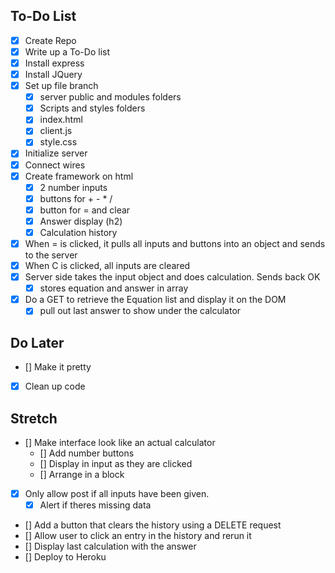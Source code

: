 ## To-Do List

- [x] Create Repo
- [x] Write up a To-Do list
- [x] Install express
- [x] Install JQuery
- [x] Set up file branch
  - [x] server public and modules folders
  - [x] Scripts and styles folders
  - [x] index.html
  - [x] client.js
  - [x] style.css
- [x] Initialize server
- [x] Connect wires
- [x] Create framework on html
  - [x] 2 number inputs
  - [x] buttons for + - \* /
  - [x] button for = and clear
  - [x] Answer display (h2)
  - [x] Calculation history
- [x] When = is clicked, it pulls all inputs and buttons into an object and sends to the server
- [x] When C is clicked, all inputs are cleared
- [x] Server side takes the input object and does calculation. Sends back OK
  - [x] stores equation and answer in array
- [x] Do a GET to retrieve the Equation list and display it on the DOM
  - [x] pull out last answer to show under the calculator

## Do Later

- [] Make it pretty
- [x] Clean up code

## Stretch

- [] Make interface look like an actual calculator
  - [] Add number buttons
  - [] Display in input as they are clicked
  - [] Arrange in a block
- [x] Only allow post if all inputs have been given.
  - [x] Alert if theres missing data
- [] Add a button that clears the history using a DELETE request
- [] Allow user to click an entry in the history and rerun it
- [] Display last calculation with the answer
- [] Deploy to Heroku
